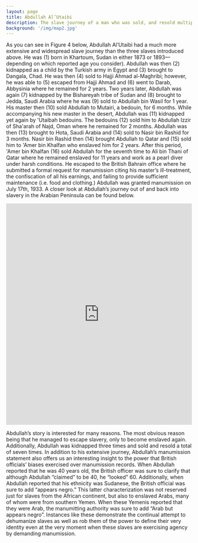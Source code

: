 ```yaml
---
layout: page
title: Abdullah Al’Utaibi
description: The slave journey of a man who was sold, and resold multiple times all across the Arabian Peninsula and the Persian Gulf.
background: '/img/map2.jpg'
---
```

As you can see in Figure 4 below, Abdullah Al’Utaibi had a much more extensive and widespread slave journey than the three slaves introduced above. He was (1) born in Khartoum, Sudan in either 1873 or 1893—depending on which reported age you consider). Abdullah was then (2) kidnapped as a child by the Turkish army in Egypt and (3) brought to Dangala, Chad. He was then (4) sold to Hajji Ahmad al-Maghribi; however, he was able to (5) escaped from Hajji Ahmad and (6) went to Darab, Abbysinia where he remained for 2 years. Two years later, Abdullah was again (7) kidnapped by the Bishareyah tribe of Sudan and (8) brought to Jedda, Saudi Arabia where he was (9) sold to Abdullah bin Wasil for 1 year. His master then (10) sold Abdullah to Mutairi, a bedouin, for 6 months. While accompanying his new master in the desert, Abdullah was (11) kidnapped yet again by 'Utaibah bedouins. The bedouins (12) sold him to Abdullah Izzir of Sha'arah of Najd, Oman where he remained for 2 months. Abdullah was then (13) brought to Hota, Saudi Arabia and (14) sold to Nasir bin Rashid for 3 months. Nasir bin Rashid then (14)  brought Abdullah to Qatar and (15) sold him to 'Amer bin Khalfan who enslaved him for 2 years. After this period, 'Amer bin Khalfan (16) sold Abdullah for the seventh time to Ali bin Thani of Qatar where he remained enslaved for 11 years and work as a pearl diver under harsh conditions. He escaped to the British Bahrain office where he submitted a formal request for manumission citing his master’s ill-treatment, the confiscation of all his earnings, and failing to provide sufficient maintenance (i.e. food and clothing.) Abdullah was granted manumission on July 17th, 1933. A closer look at Abdullah’s journey out of and back into slavery in the Arabian Peninsula can be found below.   

<iframe src="https://api.mapbox.com/styles/v1/galshaif/cjt7oh6zo6ohk1fr0qcoplu64.html?fresh=true&title=true&access_token=pk.eyJ1IjoiZ2Fsc2hhaWYiLCJhIjoiY2pyaDFjMjl5MWgyYzQ5cXF2d3VlaWpjYiJ9.OEhQEgL1Bk34MgfDwHs5eQ#3.9/17.716839/38.709511/0" width="100%" height ="600px" frameborder="0"></iframe>


Abdullah’s story is interested for many reasons. The most obvious reason being that he managed to escape slavery, only to become enslaved again. Additionally, Abdullah was  kidnapped three times and sold and resold a total of seven times. In addition to his extensive journey, Abdullah’s manumission statement also offers us an interesting insight to the power that British officials’ biases exercised over manumission records. When Abdullah reported that he was 40 years old, the British officer was sure to clarify that although Abdullah “claimed” to be 40, he “looked” 60. Additionally, when Abdullah reported that his ethnicity was Sudanese, the British official was sure to add “appears negro.” This latter characterization was not reserved just for slaves from the African continent, but also to enslaved Arabs, many of whom were from southern Yemen. When these Yemenis reported that they were Arab, the manumitting authority was sure to add “Arab but appears negro”. Instances like these demonstrate the continual attempt to dehumanize slaves as well as rob them of the power to define their very identity even at the very moment when these slaves are exercising agency by demanding manumission.   
